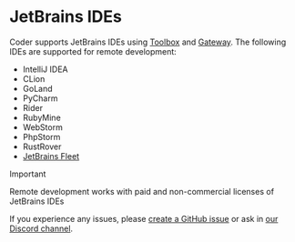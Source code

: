 # JetBrains IDEs

Coder supports JetBrains IDEs using [Toolbox](https://www.jetbrains.com/toolbox/) and [Gateway](https://www.jetbrains.com/remote-development/gateway/). The following
IDEs are supported for remote development:

- IntelliJ IDEA
- CLion
- GoLand
- PyCharm
- Rider
- RubyMine
- WebStorm
- PhpStorm
- RustRover
- [JetBrains Fleet](./fleet.md)

> [!IMPORTANT]
> Remote development works with paid and non-commercial licenses of JetBrains IDEs

<children></children>

If you experience any issues, please
[create a GitHub issue](https://github.com/DanielRondonGarcia/coder/issues) or ask in
[our Discord channel](https://discord.gg/coder).
